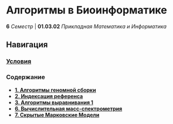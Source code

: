 # Алгоритмы в Биоинформатике

**6** _Семестр_ | **01.03.02** _Прикладная Математика и Информатика_

## Навигация

### **[Условия](./Public/)**

### Содержание

- **[1. Алгоритмы геномной сборки](./Unit-1/)**
- **[2. Индексация референса](./Unit-2/)**
- **[3. Алгоритмы выравнивания 1](./Unit-3/)**
- **[6. Вычислительная масс-спектрометрия](./Unit-6/)**
- **[7. Скрытые Марковские Модели](./Unit-7/)**
